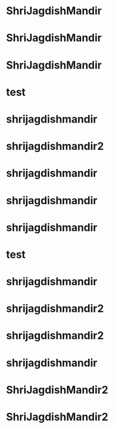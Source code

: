 # ShriJagdishMandir
# ShriJagdishMandir
# ShriJagdishMandir
# test
# shrijagdishmandir
# shrijagdishmandir2
# shrijagdishmandir
# shrijagdishmandir
# shrijagdishmandir
# test
# shrijagdishmandir
# shrijagdishmandir2
# shrijagdishmandir2
# shrijagdishmandir
# ShriJagdishMandir2
# ShriJagdishMandir2

